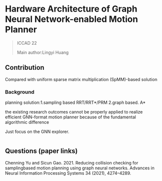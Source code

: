 # Hardware Architecture of Graph Neural Network-enabled Motion Planner
>ICCAD 22
>
>Main author:Lingyi Huang


## Contribution

Compared with uniform sparse matrix multiplication (SpMM)-based solution


### Background

planning solution:1.sampling based RRT/RRT*/PRM 2.graph based. A*

the existing research outcomes cannot be properly
applied to realize efficient GNN-format motion planner because of
the fundamental algorithmic difference

Just focus on the GNN explorer.

![]()















## Questions (paper links)
Chenning Yu and Sicun Gao. 2021. Reducing collision checking for samplingbased
motion planning using graph neural networks. Advances in Neural Information
Processing Systems 34 (2021), 4274–4289.




